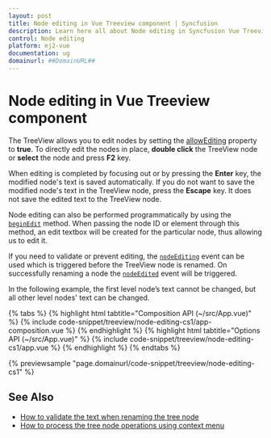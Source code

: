 ```yaml
---
layout: post
title: Node editing in Vue Treeview component | Syncfusion
description: Learn here all about Node editing in Syncfusion Vue Treeview component of Syncfusion Essential JS 2 and more.
control: Node editing 
platform: ej2-vue
documentation: ug
domainurl: ##DomainURL##
---
```


# Node editing in Vue Treeview component

The TreeView allows you to edit nodes by setting the [allowEditing](https://ej2.syncfusion.com/vue/documentation/api/treeview#allowediting) property to **true**. To directly edit the nodes in place, **double click** the TreeView node or **select** the node and press **F2** key.

When editing is completed by focusing out or by pressing the **Enter** key, the modified node's text is saved automatically. If you do not want to save the modified node's text in the TreeView node, press the **Escape** key. It does not save the edited text to the TreeView node.

Node editing can also be performed programmatically by using the [`beginEdit`](https://ej2.syncfusion.com/vue/documentation/api/treeview#beginedit) method. When passing the node ID or element through this method, an edit textbox will be created for the particular node, thus allowing us to edit it.

If you need to validate or prevent editing, the [`nodeEditing`](https://ej2.syncfusion.com/vue/documentation/api/treeview#nodeediting) event can be used which is triggered before the TreeView node is renamed. On successfully renaming a node the [`nodeEdited`](https://ej2.syncfusion.com/vue/documentation/api/treeview#nodeedited) event will be triggered.

In the following example, the first level node’s text cannot be changed, but all other level nodes' text can be changed.

{% tabs %}
{% highlight html tabtitle="Composition API (~/src/App.vue)" %}
{% include code-snippet/treeview/node-editing-cs1/app-composition.vue %}
{% endhighlight %}
{% highlight html tabtitle="Options API (~/src/App.vue)" %}
{% include code-snippet/treeview/node-editing-cs1/app.vue %}
{% endhighlight %}
{% endtabs %}
        
{% previewsample "page.domainurl/code-snippet/treeview/node-editing-cs1" %}

## See Also

* [How to validate the text when renaming the tree node](./how-to/validate-the-text-when-renaming-the-tree-node)
* [How to process the tree node operations using context menu](./how-to/process-the-tree-node-operations-using-context-menu)